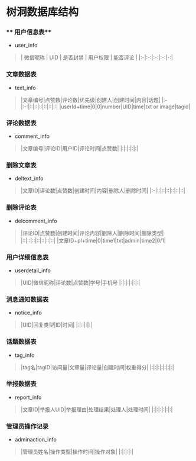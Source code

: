 # 树洞数据库结构
### ** 用户信息表** ###
+ user_info
>| 微信昵称 | UID | 是否封禁 | 用户权限 | 能否评论 |
|:-|:-:|:-:|:-:|-:|

### **文章数据表** ###
+ text_info
>|文章编号|点赞数|评论数|优先级|创建人|创建时间|内容|话题|
|:-|:-:|::|::|::|::|::|::|
|userId+time|0|0|number|UID|time|txt or image|tagid|

### **评论数据表** ###
+ comment_info
>|文章编号|评论ID|用户ID|评论时间|点赞数|
|:|:|:|:|:|

### **删除文章表** ###
+ deltext_info
>|文章ID|评论数|点赞数|创建时间|内容|删除人|删除时间|
|:-|::|::|::|::|::|::|

### **删除评论表** ###
+ delcomment_info
>|评论ID|点赞数|创建时间|评论内容|删除人|删除时间|删除类型|
|::|::|::|::|::|::|::|
|文章ID+pl+time|0|time1|txt|admin|time2|0/1|

### **用户详细信息表** ###
+ userdetail_info
>|UID|微信昵称|评论数|点赞数|学号|手机号
|:|:|:|:|:|:|

### **消息通知数据表** ###
+ notice_info
>|UID|回复类型|ID|时间|
|:|::|:|:|


### **话题数据表** ###
+ tag_info
> |tag名|tagID|访问量|文章量|评论量|创建时间|权重得分|
|:|:|:|:|:|:|:|

### **举报数据表** ###
+ report_info
>|文章ID|举报人UID|举报理由|处理结果|处理人|处理时间|
|:|:|:|:|:|:|

### **管理员操作记录** ###
+ adminaction_info
>|管理员姓名|操作类型|操作时间|操作对象|
|:|:|:|:|
